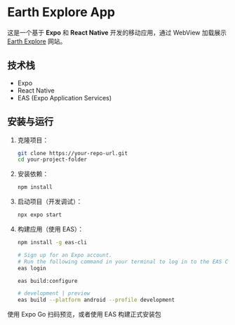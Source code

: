# Earth Explore App

这是一个基于 **Expo** 和 **React Native** 开发的移动应用，通过 WebView 加载展示 [Earth Explore](https://zhang-fulin.github.io/Earth-Explore) 网站。

## 技术栈

- Expo
- React Native
- EAS (Expo Application Services)

## 安装与运行

1. 克隆项目：

   ```bash
   git clone https://your-repo-url.git
   cd your-project-folder
   ```

2. 安装依赖：

   ```bash
   npm install
   ```

3. 启动项目（开发调试）：

   ```bash
   npx expo start
   ```

4. 构建应用（使用 EAS）：

   ```bash
   npm install -g eas-cli

   # Sign up for an Expo account.
   # Run the following command in your terminal to log in to the EAS CLI:
   eas login

   eas build:configure

   # development | preview 
   eas build --platform android --profile development
   ```

使用 Expo Go 扫码预览，或者使用 EAS 构建正式安装包